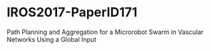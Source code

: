 # IROS2017-PaperID171
Path Planning and Aggregation for a Microrobot Swarm in Vascular Networks Using a Global Input
